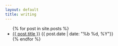 ```yaml
---
layout: default
title: writing
---
```

<div class="archive">
  <ul>
  {% for post in site.posts %}
      <li>
      <a href="{{ post.url }}"> {{ post.title }}</a>
      <span class="archivedate hidemobile">{{ post.date | date: "%b %d, %Y"}}</span>
      </li>
  {% endfor %}
  </ul>
</div>
